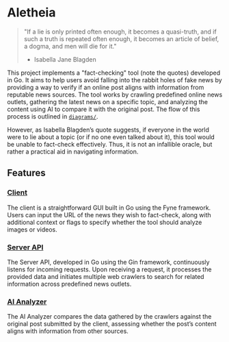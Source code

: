 # Aletheia

> "If a lie is only printed often enough, it becomes a quasi-truth, and if such a truth is repeated often enough, it
> becomes an article of belief, a dogma, and men will die for it."
> - Isabella Jane Blagden

This project implements a "fact-checking" tool (note the quotes) developed in Go. It aims to help users avoid falling 
into the rabbit holes of fake news by providing a way to verify if an online post aligns with information from reputable 
news sources. The tool works by crawling predefined online news outlets, gathering the latest news on a specific topic, 
and analyzing the content using AI to compare it with the original post. The flow of this process is outlined in 
[`diagrams/`](/diagrams).

However, as Isabella Blagden’s quote suggests, if everyone in the world were to lie about a topic (or if no one even 
talked about it), this tool would be unable to fact-check effectively. Thus, it is not an infallible oracle, but rather 
a practical aid in navigating information.

## Features

### [Client](client/README.md)

The client is a straightforward GUI built in Go using the Fyne framework. Users can input the URL of the news they wish 
to fact-check, along with additional context or flags to specify whether the tool should analyze images or videos.

### [Server API](server-api/README.md)

The Server API, developed in Go using the Gin framework, continuously listens for incoming requests. Upon receiving a 
request, it processes the provided data and initiates multiple web crawlers to search for related information across 
predefined news outlets.

### [AI Analyzer](ai-analyzer/README.md)

The AI Analyzer compares the data gathered by the crawlers against the original post submitted by the client, assessing 
whether the post’s content aligns with information from other sources.
